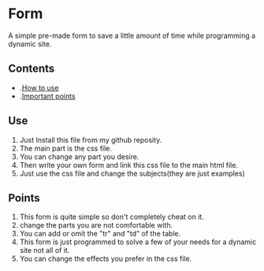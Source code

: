 # Form
A simple pre-made form to save a little amount of time while programming a dynamic site.

## Contents 
- .[How to use](#Use)
- .[Important points](#Points)
## Use
1. Just Install this file from my github reposity.
2. The main part is the css file.
3. You can  change any part you desire.
4. Then write your own form and link this css file to the main html file.
5. Just use the css file and change the subjects(they are just examples)

## Points

1. This form is quite simple so don't completely cheat on it.
2. change the parts you are not comfortable with.
3. You can add or omit the "tr" and "td" of the table.
4. This form is just programmed to solve a few of your needs for a dynamic site not all of it.
5. You can change the effects you prefer in the css file.
